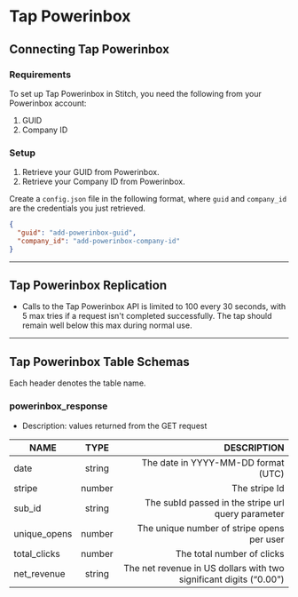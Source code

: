 # Tap Powerinbox

## Connecting Tap Powerinbox

### Requirements

To set up Tap Powerinbox in Stitch, you need the following from your Powerinbox account:
1. GUID
2. Company ID

### Setup

1. Retrieve your GUID from Powerinbox.
2. Retrieve your Company ID from Powerinbox.

Create a `config.json` file in the following format, where `guid` and `company_id` are the credentials you just retrieved.

```json
{
  "guid": "add-powerinbox-guid",
  "company_id": "add-powerinbox-company-id"
}
```

---

## Tap Powerinbox Replication

- Calls to the Tap Powerinbox API is limited to 100 every 30 seconds, with 5 max tries if a request isn't completed successfully. The tap should remain well below this max during normal use.

---

## Tap Powerinbox Table Schemas

Each header denotes the table name.

### powerinbox_response
- Description: values returned from the GET request

| NAME          | TYPE   | DESCRIPTION  |
| ------------- |:------:| ------------------------------------------------------------------:|
| date          | string | The date in YYYY-MM-DD format (UTC)                                |
| stripe        | number | The stripe Id                                                      |
| sub_id        | string | The subId passed in the stripe url query parameter                 |
| unique_opens  | number | The unique number of stripe opens per user                         |
| total_clicks  | number | The total number of clicks                                         |
| net_revenue   | string | The net revenue in US dollars with two significant digits (“0.00”) |
